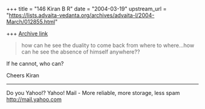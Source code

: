 +++
title = "146 Kiran B R"
date = "2004-03-19"
upstream_url = "https://lists.advaita-vedanta.org/archives/advaita-l/2004-March/012855.html"

+++
[Archive link](https://lists.advaita-vedanta.org/archives/advaita-l/2004-March/012855.html)

> how can he see the duality to come back from where 
> to where...how can he see the absence of himself 
> anywhere??

If he cannot, who can?

Cheers
Kiran

__________________________________
Do you Yahoo!?
Yahoo! Mail - More reliable, more storage, less spam
http://mail.yahoo.com

